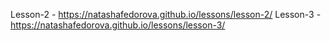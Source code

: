 Lesson-2 - https://natashafedorova.github.io/lessons/lesson-2/
Lesson-3 - https://natashafedorova.github.io/lessons/lesson-3/
